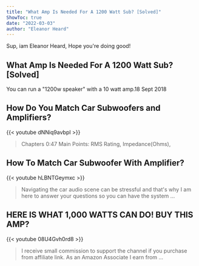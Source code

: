 ```yaml
---
title: "What Amp Is Needed For A 1200 Watt Sub? [Solved]"
ShowToc: true 
date: "2022-03-03"
author: "Eleanor Heard" 
---
```


Sup, iam Eleanor Heard, Hope you're doing good!
## What Amp Is Needed For A 1200 Watt Sub? [Solved]
You can run a "1200w speaker" with a 10 watt amp.18 Sept 2018

## How Do You Match Car Subwoofers and Amplifiers?
{{< youtube dNNiq9avbpI >}}
>Chapters 0:47 Main Points: RMS Rating, Impedance(Ohms), 

## How To Match Car Subwoofer With Amplifier?
{{< youtube hLBNTGeymxc >}}
>Navigating the car audio scene can be stressful and that's why I am here to answer your questions so you can have the system ...

## HERE IS WHAT 1,000 WATTS CAN DO! BUY THIS AMP?
{{< youtube 08U4Gvh0rd8 >}}
>I receive small commission to support the channel if you purchase from affiliate link. As an Amazon Associate I earn from ...

